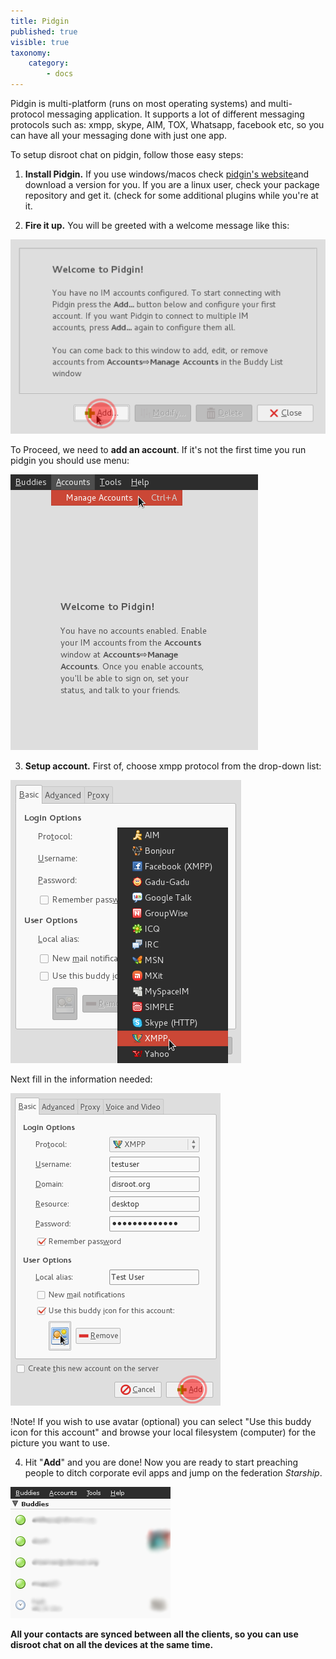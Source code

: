 ```yaml
---
title: Pidgin
published: true
visible: true
taxonomy:
    category:
        - docs
---
```


Pidgin is multi-platform (runs on most operating systems) and multi-protocol messaging application. It supports a lot of different messaging protocols such as: xmpp, skype, AIM, TOX, Whatsapp, facebook etc, so you can have all your messaging done with just one app.

To setup disroot chat on pidgin, follow those easy steps:

1. **Install Pidgin.**
If you use windows/macos check [pidgin's website](http://pidgin.im/download/)and download a version for you.
If you are a linux user, check your package repository and get it. (check for some additional plugins while you're at it.

2. **Fire it up.**
You will be greeted with a welcome message like this:

![](en/pidgin1.png)

To Proceed, we need to **add an account**.
If it's not the first time you run pidgin you should use menu:

![](en/pidgin2.png)

3. **Setup account.**
First of, choose xmpp protocol from the drop-down list:

![](en/pidgin3.png)

Next fill in the information needed:

![](en/pidgin4.png)

!Note! If you wish to use avatar (optional) you can select "Use this buddy icon for this account" and browse your local filesystem (computer) for the picture you want to use.

4. Hit "**Add**" and you are done!
Now you are ready to start preaching people to ditch corporate evil apps and jump on the federation *Starship*.

![](en/pidgin5.png)

**All your contacts are synced between all the clients, so you can use disroot chat on all the devices at the same time.**
